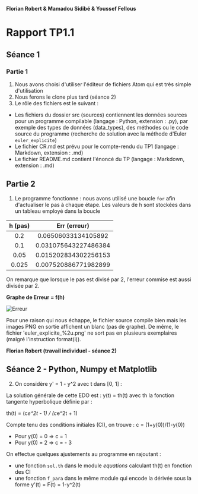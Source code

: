 **Florian Robert & Mamadou Sidibé & Youssef Fellous**
# Rapport TP1.1
## Séance 1
### Partie 1
 1. Nous avons choisi d'utiliser l'éditeur de fichiers Atom qui est très simple
 d'utilisation
 2. Nous ferons le clone plus tard (séance 2)
 3. Le rôle des fichiers est le suivant :
 * Les fichiers du dossier src (sources) contiennent les données sources pour
 un programme compilable (langage : Python, extension : .py), par exemple des
 types de données (data_types), des méthodes ou le code source du programme
 (recherche de solution avec la méthode d'Euler `euler_explicite`)
 * Le fichier CR.md est prévu pour le compte-rendu du TP1 (langage : Markdown,
   extension : .md)
 * Le fichier README.md contient l'énoncé du TP (langage : Markdown, extension :
   .md)

## Partie 2
1. Le programme fonctionne : nous avons utilisé une boucle `for` afin d'actualiser
le pas à chaque étape. Les valeurs de h sont stockées dans un tableau employé
dans la boucle

| h (pas) | Err (erreur) |
|:-------:|:------------:|
|0.2      | 0.06506033134105892|
|0.1      | 0.031075643227486384|
|0.05     | 0.015202834302256153|
|0.025    | 0.007520886771982899|

On remarque que lorsque le pas est divisé par 2, l'erreur commise est aussi
divisée par 2.

**Graphe de Erreur = f(h)**

![Erreur](https://github.com/upici/csm1-Frb37/blob/master/tp1/src/Err_fct_h_log.png)

Pour une raison qui nous échappe, le fichier source compile bien mais les images
PNG en sortie affichent un blanc (pas de graphe). De même, le fichier 'euler_explicite_%2u.png' ne sort pas en plusieurs exemplaires (malgré l'instruction
format(i)).



**Florian Robert (travail individuel - séance 2)**

## Séance 2 - Python, Numpy et Matplotlib

2. On considère y' = 1 - y^2 avec t dans [0, 1] :

La solution générale de cette EDO est : y(t) = th(t) avec th la fonction
tangente hyperbolique définie par :

th(t) = (c*e^2t - 1) / (c*e^2t + 1)

Compte tenu des conditions initiales (CI), on trouve : c = (1+y(0))/(1-y(0))

* Pour y(0) = 0 => c = 1
* Pour y(0) = 2 => c = - 3

On effectue quelques ajustements au programme en rajoutant :
* une fonction `sol.th` dans le module *equations* calculant th(t) en fonction
des CI
* une fonction `f_para` dans le même module qui encode la dérivée sous la forme
y'(t) = F(t) = 1-y^2(t)
